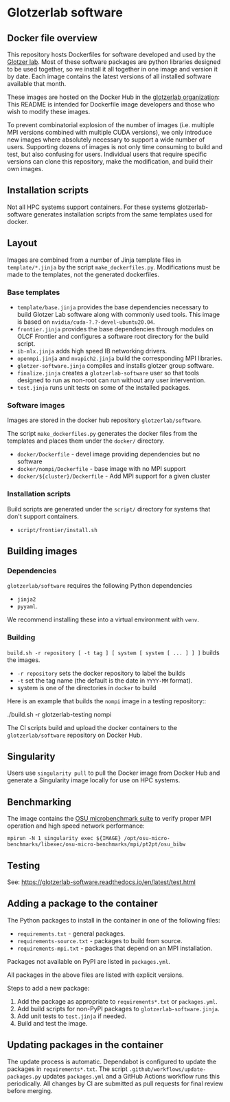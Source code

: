 # Glotzerlab software

## Docker file overview

This repository hosts Dockerfiles for software developed and used by the [Glotzer
lab](http://glotzerlab.engin.umich.edu/home/). Most of these software packages are python libraries
designed to be used together, so we install it all together in one image and version it by date.
Each image contains the latest versions of all installed software available that month.

These images are hosted on the Docker Hub in the [glotzerlab
organization](https://hub.docker.com/r/glotzerlab/software/): This README is intended for Dockerfile
image developers and those who wish to modify these images.

To prevent combinatorial explosion of the number of images (i.e. multiple MPI versions combined with
multiple CUDA versions), we only introduce new images where absolutely necessary to support a wide
number of users. Supporting dozens of images is not only time consuming to build and test, but also
confusing for users. Individual users that require specific versions can clone this repository, make
the modification, and build their own images.

## Installation scripts

Not all HPC systems support containers. For these systems glotzerlab-software generates installation
scripts from the same templates used for docker.

## Layout

Images are combined from a number of Jinja template files in `template/*.jinja` by the script
`make_dockerfiles.py`. Modifications must be made to the templates, not the generated dockerfiles.

### Base templates

* `template/base.jinja` provides the base dependencies necessary to build Glotzer Lab
  software along with commonly used tools. This image is based on
  `nvidia/cuda-?.?-devel-ubuntu20.04`.
* `frontier.jinja` provides the base dependencies through modules on OLCF Frontier and configures
  a software root directory for the build script.
* `ib-mlx.jinja` adds high speed IB networking drivers.
* `openmpi.jinja` and `mvapich2.jinja` build the corresponding MPI libraries.
* `glotzer-software.jinja` compiles and installs glotzer group software.
* `finalize.jinja` creates a `glotzerlab-software` user so that tools designed to run as
  non-root can run without any user intervention.
* `test.jinja` runs unit tests on some of the installed packages.

### Software images

Images are stored in the docker hub repository `glotzerlab/software`.

The script `make_dockerfiles.py` generates the docker files from the templates and places them under
the `docker/` directory.

* `docker/Dockerfile` - devel image providing dependencies but no software
* `docker/nompi/Dockerfile` - base image with no MPI support
* `docker/${cluster}/Dockerfile` - Add MPI support for a given cluster

### Installation scripts

Build scripts are generated under the `script/` directory for systems that don't support containers.

* `script/frontier/install.sh`

## Building images

### Dependencies

`glotzerlab/software` requires the following Python dependencies
- `jinja2`
- `pyyaml`.

We recommend installing these into a virtual environment with `venv`.

### Building

`build.sh -r repository [ -t tag ] [ system [ system [ ... ] ] ]` builds the images.

* `-r repository` sets the docker repository to label the builds
* `-t` set the tag name (the default is the date in `YYYY-MM` format).
* system is one of the directories in `docker` to build

Here is an example that builds the `nompi` image in a testing repository::

  ./build.sh -r glotzerlab-testing nompi

The CI scripts build and upload the docker containers to the `glotzerlab/software` repository on
Docker Hub.

## Singularity

Users use `singularity pull` to pull the Docker image from Docker Hub and generate a Singularity
image locally for use on HPC systems.

## Benchmarking

The image contains the [OSU microbenchmark suite](http://mvapich.cse.ohio-state.edu/benchmarks/) to
verify proper MPI operation and high speed network performance:

    mpirun -N 1 singularity exec ${IMAGE} /opt/osu-micro-benchmarks/libexec/osu-micro-benchmarks/mpi/pt2pt/osu_bibw

## Testing

See: https://glotzerlab-software.readthedocs.io/en/latest/test.html

## Adding a package to the container

The Python packages to install in the container in one of the following files:

  * `requirements.txt` - general packages.
  * `requirements-source.txt` - packages to build from source.
  * `requirements-mpi.txt` - packages that depend on an MPI installation.

Packages not available on PyPI are listed in `packages.yml`.

All packages in the above files are listed with explicit versions.

Steps to add a new package:

1. Add the package as appropriate to `requirements*.txt` or `packages.yml`.
2. Add build scripts for non-PyPI packages to `glotzerlab-software.jinja`.
3. Add unit tests to `test.jinja` if needed.
4. Build and test the image.

## Updating packages in the container

The update process is automatic. Dependabot is configured to update the packages in
`requirements*.txt`. The script `.github/workflows/update-packages.py` updates `packages.yml` and a
GitHub Actions workflow runs this periodically. All changes by CI are submitted as pull requests for
final review before merging.
